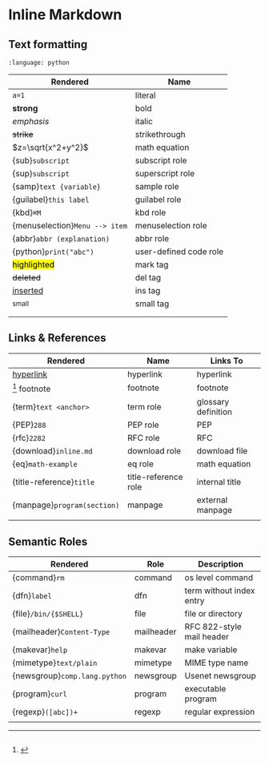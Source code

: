 Inline Markdown
===============

Text formatting
---------------

```{role} python(code)
:language: python
```

| Rendered                       | Name                   |
|--------------------------------|------------------------|
| `a=1`                          | literal                |
| **strong**                     | bold                   |
| *emphasis*                     | italic                 |
| ~~strike~~                     | strikethrough          |
| $z=\sqrt{x^2+y^2}$             | math equation          |
| {sub}`subscript`               | subscript role         |
| {sup}`subscript`               | superscript role       |
| {samp}`text {variable}`        | sample role            |
| {guilabel}`this label`         | guilabel role          |
| {kbd}`⌘M`                      | kbd role               |
| {menuselection}`Menu --> item` | menuselection role     |
| {abbr}`abbr (explanation)`     | abbr role              |
| {python}`print("abc")`         | user-defined code role |
| <mark>highlighted</mark>       | mark tag               |
| <del>deleted</del>             | del tag                |
| <ins>inserted</ins>            | ins tag                |
| <small>small</small>           | small tag              |
|                                |                        |
|                                |                        |


Links & References
------------------

| Rendered                    | Name                 | Links To            |
|-----------------------------|----------------------|---------------------|
| [hyperlink](#)              | hyperlink            | hyperlink           |
| [^f] footnote               | footnote             | footnote            |
| {term}`text <anchor>`       | term role            | glossary definition |
| {PEP}`288`                  | PEP role             | PEP                 |
| {rfc}`2282`                 | RFC role             | RFC                 |
| {download}`inline.md`       | download role        | download file       |
| {eq}`math-example`          | eq  role             | math equation       |
| {title-reference}`title`    | title-reference role | internal title      |
| {manpage}`program(section)` | manpage              | external manpage    |
|                             |                      |                     |

[^f]: #

Semantic Roles
--------------

| Rendered                      | Role       | Description                         |
|-------------------------------|------------|-------------------------------------|
| {command}`rm`                 | command    | os level command                    |
| {dfn}`label`                  | dfn        | term without index entry            |
| {file}`/bin/{$SHELL}`         | file       | file or directory                   |
| {mailheader}`Content-Type`    | mailheader | RFC 822-style mail header           |
| {makevar}`help`               | makevar    | make variable                       |
| {mimetype}`text/plain`        | mimetype   | MIME type name                      |
| {newsgroup}`comp.lang.python` | newsgroup  | Usenet newsgroup                    |
| {program}`curl`               | program    | executable program                  |
| {regexp}`([abc])+`            | regexp     | regular expression                  |
|                               |            |                                     |
